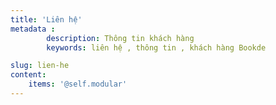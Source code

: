 ```yaml
---
title: 'Liên hệ'
metadata :
        description: Thông tin khách hàng
        keywords: liên hệ , thông tin , khách hàng Bookde 

slug: lien-he
content:
    items: '@self.modular'
---
```



